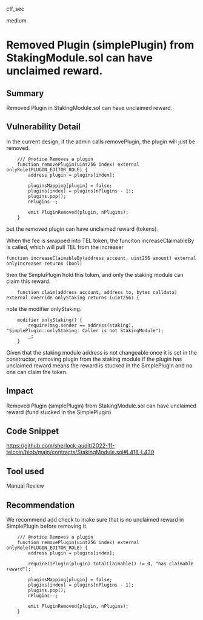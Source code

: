 ctf_sec

medium

# Removed Plugin (simplePlugin) from StakingModule.sol can have unclaimed reward.

## Summary

Removed Plugin in StakingModule.sol can have unclaimed reward.

## Vulnerability Detail

In the current design, if the admin calls removePlugin, the plugin will just be removed.

```solidity
    /// @notice Removes a plugin
    function removePlugin(uint256 index) external onlyRole(PLUGIN_EDITOR_ROLE) {
        address plugin = plugins[index];

        pluginsMapping[plugin] = false;
        plugins[index] = plugins[nPlugins - 1];
        plugins.pop();
        nPlugins--;

        emit PluginRemoved(plugin, nPlugins);
    }
```

but the removed plugin can have unclaimed reward (tokens).

When the fee is swapped into TEL token, the funciton increaseClaimableBy is called, 
which  will pull TEL from the increaser

```solidity
function increaseClaimableBy(address account, uint256 amount) external onlyIncreaser returns (bool)
```

then the SimpluPlugin hold this token, and only the staking module can claim this reward.

```solidity
    function claim(address account, address to, bytes calldata) external override onlyStaking returns (uint256) {
```

note the modifier onlyStaking.

```solidity
    modifier onlyStaking() {
        require(msg.sender == address(staking), "SimplePlugin::onlyStaking: Caller is not StakingModule");
        _;
    }
```

Given that the staking module address is not changeable once it is set in the constructor, removing plugin from the staking module if the plugin has unclaimed reward means the reward is stucked in the SimplePlugin and no one can claim the token.

## Impact

Removed Plugin (simplePlugin) from StakingModule.sol can have unclaimed reward (fund stucked in the SimplePlugin)

## Code Snippet

https://github.com/sherlock-audit/2022-11-telcoin/blob/main/contracts/StakingModule.sol#L418-L430

## Tool used

Manual Review

## Recommendation

We recommend add check to make sure that is no unclaimed reward in SimplePlugin before removing it.

```solidity
    /// @notice Removes a plugin
    function removePlugin(uint256 index) external onlyRole(PLUGIN_EDITOR_ROLE) {
        address plugin = plugins[index];

        require(IPlugin(plugin).totalClaimable() != 0, "has claimable reward");

        pluginsMapping[plugin] = false;
        plugins[index] = plugins[nPlugins - 1];
        plugins.pop();
        nPlugins--;

        emit PluginRemoved(plugin, nPlugins);
    }
```
